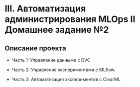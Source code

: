 # III. Автоматизация администрирования MLOps II Домашнее задание №2

## Описание проекта

* Часть 1: Управление данными с DVC

* Часть 2: Управление экспериментами с MLflow.

* Часть 3: Автоматизация экспериментов с ClearML
